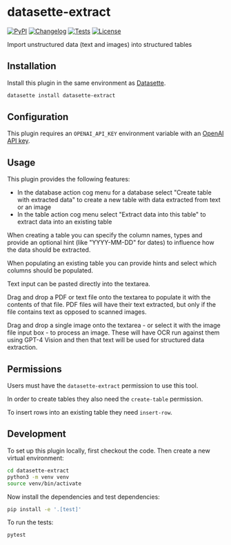 # datasette-extract

[![PyPI](https://img.shields.io/pypi/v/datasette-extract.svg)](https://pypi.org/project/datasette-extract/)
[![Changelog](https://img.shields.io/github/v/release/datasette/datasette-extract?include_prereleases&label=changelog)](https://github.com/datasette/datasette-extract/releases)
[![Tests](https://github.com/datasette/datasette-extract/workflows/Test/badge.svg)](https://github.com/datasette/datasette-extract/actions?query=workflow%3ATest)
[![License](https://img.shields.io/badge/license-Apache%202.0-blue.svg)](https://github.com/datasette/datasette-extract/blob/main/LICENSE)

Import unstructured data (text and images) into structured tables

## Installation

Install this plugin in the same environment as [Datasette](https://datasette.io/).
```bash
datasette install datasette-extract
```

## Configuration

This plugin requires an `OPENAI_API_KEY` environment variable with an [OpenAI API key](https://platform.openai.com/api-keys).

## Usage

This plugin provides the following features:

- In the database action cog menu for a database select "Create table with extracted data" to create a new table with data extracted from text or an image
- In the table action cog menu select "Extract data into this table" to extract data into an existing table

When creating a table you can specify the column names, types and provide an optional hint (like "YYYY-MM-DD" for dates) to influence how the data should be extracted.

When populating an existing table you can provide hints and select which columns should be populated.

Text input can be pasted directly into the textarea.

Drag and drop a PDF or text file onto the textarea to populate it with the contents of that file. PDF files will have their text extracted, but only if the file contains text as opposed to scanned images.

Drag and drop a single image onto the textarea - or select it with the image file input box - to process an image. These will have OCR run against them using GPT-4 Vision and then that text will be used for structured data extraction.

## Permissions

Users must have the `datasette-extract` permission to use this tool.

In order to create tables they also need the `create-table` permission.

To insert rows into an existing table they need `insert-row`.

## Development

To set up this plugin locally, first checkout the code. Then create a new virtual environment:
```bash
cd datasette-extract
python3 -m venv venv
source venv/bin/activate
```
Now install the dependencies and test dependencies:
```bash
pip install -e '.[test]'
```
To run the tests:
```bash
pytest
```
